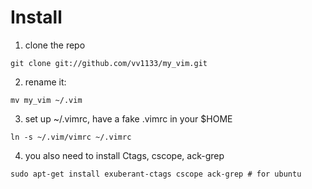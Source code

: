 
# Install #

1. clone the repo

  `git clone git://github.com/vv1133/my_vim.git`

2. rename it:

  `mv my_vim ~/.vim`

3. set up ~/.vimrc, have a fake .vimrc in your $HOME

  `ln -s ~/.vim/vimrc ~/.vimrc`

4. you also need to install Ctags, cscope, ack-grep

  `sudo apt-get install exuberant-ctags cscope ack-grep # for ubuntu`
